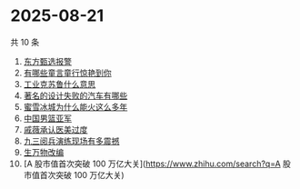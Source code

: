 # 2025-08-21

共 10 条

<!-- BEGIN -->
<!-- 最后更新时间 Thu Aug 21 2025 03:09:13 GMT+0800 (China Standard Time) -->

1. [东方甄选报警](https://www.zhihu.com/search?q=东方甄选报警)
1. [有哪些童言童行惊艳到你](https://www.zhihu.com/search?q=有哪些童言童行惊艳到你)
1. [工业克苏鲁什么意思](https://www.zhihu.com/search?q=工业克苏鲁什么意思)
1. [著名的设计失败的汽车有哪些](https://www.zhihu.com/search?q=著名的设计失败的汽车有哪些)
1. [蜜雪冰城为什么能火这么多年](https://www.zhihu.com/search?q=蜜雪冰城为什么能火这么多年)
1. [中国男篮亚军](https://www.zhihu.com/search?q=中国男篮亚军)
1. [戚薇承认医美过度](https://www.zhihu.com/search?q=戚薇承认医美过度)
1. [九三阅兵演练现场有多震撼](https://www.zhihu.com/search?q=九三阅兵演练现场有多震撼)
1. [生万物改编](https://www.zhihu.com/search?q=生万物改编)
1. [A 股市值首次突破 100 万亿大关](https://www.zhihu.com/search?q=A
   股市值首次突破 100 万亿大关)

<!-- END -->
